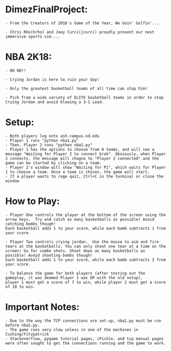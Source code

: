 DimezFinalProject:
==================

	- From the Creators of 2016's Game of the Year, We Goin' Golfin'....

	- Chris Rho(hrho) and Joey Curci(jcurci) proudly present our next immersive sports sim....


NBA 2K18:
=========

	- OH NO!!

	- Crying Jordan is here to ruin your day!

	- Only the greatest basketball teams of all time can stop him!

	- Pick from a wide variety of ELITE basketball teams in order to stop Crying Jordan and avoid blowing a 3-1 Lead.

Setup:
======

	- Both players log onto ash.campus.nd.edu
	- Player 1 runs "python nba1.py"
	- Then, Player 2 runs "python nba2.py"
	- Player 1 has the options to choose from 8 teams, and will see a message "Waiting for Player 2 to connect brah". Obviously, when Player 2 connects, the message will chagne to "Player 2 connected" and the game can be started by clicking on a team.
	- Player 2's window will show "Waiting for P1", which waits for Player 1 to choose a team. Once a team is chosen, the game will start.
	- If a player wants to rage quit, Ctrl+C in the terminal or close the window

How to Play:
============

	- Player One controls the player at the bottom of the screen using the arrow keys.  Try and catch as many basketballs as possible! Avoid catching bombs though! 
	Each basketball adds 1 to your score, while each bomb subtracts 1 from your score.

	- Player Two controls crying jordan.  Use the mouse to aim and fire tears at the basketballs. You can only shoot one tear at a time on the screen! Go for combo shots. Shoot down as many basketballs as possible! Avoid shooting bombs though! 
	Each basketball adds 1 to your score, while each bomb subtracts 2 from your score.

	- To balance the game for both players (after testing out the gameplay, it was deemed Player 2 was OP with the old setup),
	player 1 must get a score of 7 to win, while player 2 must get a score of 10 to win.

Important Notes:
==============

	- Due to the way the TCP connections are set-up, nba1.py must be run before nba2.py.
	- The game runs very slow unless in one of the machines in Cushing/Fitzpatrick
	- Stackoverflow, pygame tutorial pages, cPickle, and tcp manual pages were often sought to get the connections running and the game to work.

